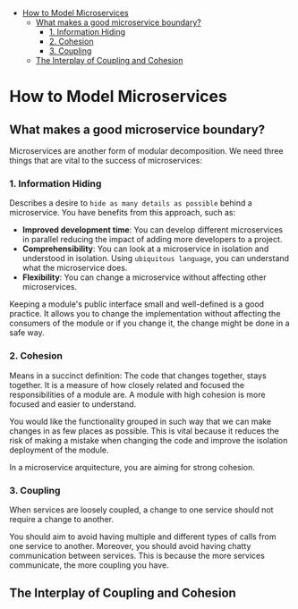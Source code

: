- [How to Model Microservices](#how-to-model-microservices)
  - [What makes a good microservice boundary?](#what-makes-a-good-microservice-boundary)
    - [1. Information Hiding](#1-information-hiding)
    - [2. Cohesion](#2-cohesion)
    - [3. Coupling](#3-coupling)
  - [The Interplay of Coupling and Cohesion](#the-interplay-of-coupling-and-cohesion)

# How to Model Microservices

## What makes a good microservice boundary?

Microservices are another form of modular decomposition. We need three things that are vital to the success of microservices:

### 1. Information Hiding

Describes a desire to `hide as many details as possible` behind a microservice. You have benefits from this approach, such as:

- **Improved development time**: You can develop different microservices in parallel reducing the impact of adding more developers to a project.
- **Comprehensibility**: You can look at a microservice in isolation and understood in isolation. Using `ubiquitous language`, you can understand what the microservice does.
- **Flexibility**: You can change a microservice without affecting other microservices.

Keeping a module's public interface small and well-defined is a good practice. It allows you to change the implementation without affecting the consumers of the module or if you change it, the change might be done in a safe way.

### 2. Cohesion

Means in a succinct definition: The code that changes together, stays together. It is a measure of how closely related and focused the responsibilities of a module are. A module with high cohesion is more focused and easier to understand.

You would like the functionality grouped in such way that we can make changes in as few places as possible. This is vital because it reduces the risk of making a mistake when changing the code and improve the isolation deployment of the module.

In a microservice arquitecture, you are aiming for strong cohesion.

### 3. Coupling

When services are loosely coupled, a change to one service should not require a change to another.

You should aim to avoid having multiple and different types of calls from one service to another. Moreover, you should avoid having chatty communication between services. This is because the more services communicate, the more coupling you have.

## The Interplay of Coupling and Cohesion
